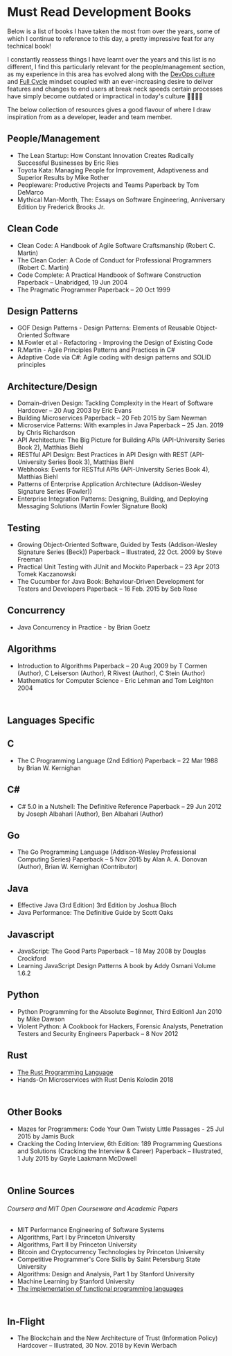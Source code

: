 # Must Read Development Books

 Below is a list of books I have taken the most from over the years, some of which I continue to reference to this day, a pretty impressive feat for any technical book!

I constantly reassess things I have learnt over the years and this list is no different, I find this particularly relevant for the people/management section, as my experience in this area has evolved along with the [DevOps culture](https://martinfowler.com/bliki/DevOpsCulture.html) and [Full Cycle](https://netflixtechblog.com/full-cycle-developers-at-netflix-a08c31f83249) mindset coupled with an ever-increasing desire to deliver features and changes to end users at break neck speeds certain processes have simply become outdated or impractical in today's culture 🚀🚀🚢😲  

The below collection of resources gives a good flavour of where I draw inspiration from as a developer, leader and team member.

People/Management
----------------------------------

* The Lean Startup: How Constant Innovation Creates Radically Successful Businesses by Eric Ries 
* Toyota Kata: Managing People for Improvement, Adaptiveness and Superior Results by Mike Rother
* Peopleware: Productive Projects and Teams Paperback by Tom DeMarco
* Mythical Man-Month, The: Essays on Software Engineering, Anniversary Edition by Frederick Brooks Jr.

Clean Code
----------------------------------

* Clean Code: A Handbook of Agile Software Craftsmanship (Robert C. Martin)
* The Clean Coder: A Code of Conduct for Professional Programmers (Robert C. Martin)
* Code Complete: A Practical Handbook of Software Construction Paperback – Unabridged, 19 Jun 2004
* The Pragmatic Programmer Paperback – 20 Oct 1999


Design Patterns
----------------------------------

* GOF Design Patterns - Design Patterns: Elements of Reusable Object-Oriented Software
* M.Fowler et al - Refactoring - Improving the Design of Existing Code
* R.Martin - Agile Principles Patterns and Practices in C#
* Adaptive Code via C#: Agile coding with design patterns and SOLID principles


Architecture/Design
----------------------------------

* Domain-driven Design: Tackling Complexity in the Heart of Software Hardcover – 20 Aug 2003 by Eric Evans
* Building Microservices Paperback – 20 Feb 2015 by Sam Newman
* Microservice Patterns: With examples in Java Paperback – 25 Jan. 2019 by Chris Richardson
* API Architecture: The Big Picture for Building APIs (API-University Series Book 2), Matthias Biehl
* RESTful API Design: Best Practices in API Design with REST (API-University Series Book 3), Matthias Biehl
* Webhooks: Events for RESTful APIs (API-University Series Book 4), Matthias Biehl
* Patterns of Enterprise Application Architecture (Addison-Wesley Signature Series (Fowler))
* Enterprise Integration Patterns: Designing, Building, and Deploying Messaging Solutions (Martin Fowler Signature Book)


Testing
----------------------------------

* Growing Object-Oriented Software, Guided by Tests (Addison-Wesley Signature Series (Beck)) Paperback – Illustrated, 22 Oct. 2009 by Steve Freeman
* Practical Unit Testing with JUnit and Mockito Paperback – 23 Apr 2013 Tomek Kaczanowski
* The Cucumber for Java Book: Behaviour-Driven Development for Testers and Developers Paperback – 16 Feb. 2015 by Seb Rose

Concurrency
----------------------------------

* Java Concurrency in Practice - by Brian Goetz

Algorithms
----------------------------------

* Introduction to Algorithms Paperback – 20 Aug 2009 by T Cormen (Author), C Leiserson (Author), R Rivest (Author), C Stein (Author)
* Mathematics for Computer Science - Eric Lehman and Tom Leighton 2004

<br /> Languages Specific
----------------------------------

C
----------------------------------

* The C Programming Language (2nd Edition) Paperback – 22 Mar 1988 by Brian W. Kernighan

C#
----------------------------------

* C# 5.0 in a Nutshell: The Definitive Reference Paperback – 29 Jun 2012 by Joseph Albahari  (Author), Ben Albahari (Author)

Go
----------------------------------

* The Go Programming Language (Addison-Wesley Professional Computing Series) Paperback – 5 Nov 2015 by Alan A. A. Donovan (Author), Brian W. Kernighan (Contributor)

Java
----------------------------------

* Effective Java (3rd Edition) 3rd Edition by Joshua Bloch
* Java Performance: The Definitive Guide by Scott Oaks

Javascript
----------------------------------

* JavaScript: The Good Parts Paperback – 18 May 2008 by Douglas Crockford
* Learning JavaScript Design Patterns A book by Addy Osmani Volume 1.6.2

Python
----------------------------------

* Python Programming for the Absolute Beginner, Third Edition1 Jan 2010 by Mike Dawson
* Violent Python: A Cookbook for Hackers, Forensic Analysts, Penetration Testers and Security Engineers Paperback – 8 Nov 2012

Rust
----------------------------------

* [The Rust Programming Language](https://doc.rust-lang.org/book/)
* Hands-On Microservices with Rust Denis Kolodin 2018

<br /> Other Books
----------------------------------
* Mazes for Programmers: Code Your Own Twisty Little Passages - 25 Jul 2015 by Jamis Buck
* Cracking the Coding Interview, 6th Edition: 189 Programming Questions and Solutions (Cracking the Interview & Career) Paperback – Illustrated, 1 July 2015 by Gayle Laakmann McDowell

<br /> Online Sources
----------------------------------
###### Coursera and MIT Open Courseware and Academic Papers
* MIT Performance Engineering of Software Systems
* Algorithms, Part I by Princeton University
* Algorithms, Part II by Princeton University
* Bitcoin and Cryptocurrency Technologies by Princeton University
* Competitive Programmer's Core Skills by Saint Petersburg State University
* Algorithms: Design and Analysis, Part 1 by Stanford University
* Machine Learning by Stanford University
* [The implementation of functional programming languages](https://www.microsoft.com/en-us/research/publication/the-implementation-of-functional-programming-languages/)

<br /> In-Flight
----------------------------------
* The Blockchain and the New Architecture of Trust (Information Policy) Hardcover – Illustrated, 30 Nov. 2018 by Kevin Werbach
